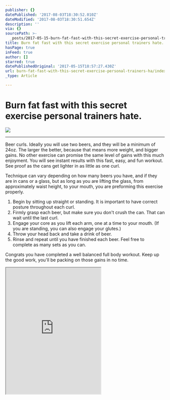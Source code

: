 ```yaml
---
publisher: {}
datePublished: '2017-08-03T18:30:52.010Z'
dateModified: '2017-08-03T18:30:51.654Z'
description: ''
via: {}
sourcePath: >-
  _posts/2017-05-15-burn-fat-fast-with-this-secret-exercise-personal-trainers-ha.md
title: Burn fat fast with this secret exercise personal trainers hate.
hasPage: true
inFeed: true
author: []
starred: true
datePublishedOriginal: '2017-05-15T18:57:27.430Z'
url: burn-fat-fast-with-this-secret-exercise-personal-trainers-ha/index.html
_type: Article

---
```

# Burn fat fast with this secret exercise personal trainers hate.
![](https://the-grid-user-content.s3-us-west-2.amazonaws.com/104398c0-cfea-4449-bf89-8f01e955b119.gif)

---

Beer curls. Ideally you will use two beers, and they will be a minimum of 24oz. The larger the better, because that means more weight, and bigger gains. No other exercise can promise the same level of gains with this much enjoyment. You will see instant results with this fast, easy, and fun workout. See proof as the cans get lighter in as little as one curl.

Technique can vary depending on how many beers you have, and if they are in cans or a glass, but as long as you are lifting the glass, from approximately waist height, to your mouth, you are preforming this exercise properly.

1. Begin by sitting up straight or standing. It is important to have correct posture throughout each curl.
2. Firmly grasp each beer, but make sure you don't crush the can. That can wait until the last curl.
3. Engage your core as you lift each arm, one at a time to your mouth. (If you are standing, you can also engage your glutes.)
4. Throw your head back and take a drink of beer.
5. Rinse and repeat until you have finished each beer. Feel free to complete as many sets as you can.

Congrats you have completed a well balanced full body workout. Keep up the good work, you'll be packing on those gains in no time.

<iframe src="https://the-grid.github.io/ed-userhtml/?g=eJylk99vmzAQx9_5K07ZAyQr8N7STDQ4LROBCMiqPlUOvhRvxFDbpKvW_u8zpemqrW-TAGHf-Xsf34-A8QNwdj5hXN336lbXEimbzAPfGOZWoCrJOz23LH82s2YAOVlkqxVJIxLBIkuX8eUmD8s4S-FbmMfhRUKKUyBRXEKYRrBJR-8SyisCBVm8eF6QJLuGMoM4LUheQnSThqt4YRSSDSlgmWcruMk2OayTsFxm-QqyHBarwhsAEhLmKVxf3UBElnEap5eDdkH-xIfYPKt1lpdhWp5CrXWnTn1_vKBXtXufsj0Xfi_4AaWiTdUy9D9Vrdjxu15SzVvhHqjkdNugmvmWZRbwmp_RC85h14tq8ARnCr8sXXPldfQOvV42xmofo6LkPzpknHqq4igq9Le9FO6OavMq7T5wXbvDaVdhJVG7-BNlxRW6nWFrBW1cLSkXZuHW1LfPAHwfcuwaWiGsw0tyu8kTGGTgse0lDBC2goqKVvCKNjCYj7d5x8kZCs13HOWA-z9QhulvpDgyNY-XMcn_JTNpv-8R3sV_o3s-syznmNghr4NwlKV2ObbUa-NcmQIncUrGuhh81lb93sidgBpWnmGmGkmDw6Zjjz1sT88s5SlZfVyed-2B-y0y77uyXw6gDrWWfNtrdGxGNXU136PSdN_ZJ_BZ4ANEJpozNfoO82ozPvD0ZCi2LXucerTrULBFzRvmKOPyPHXMN_CPgxWI9vV33SBVCCiGXMBXeqDFiwF0CwduwugaIaBgJnR3Pvmgrb8Yw-1RbjI3W8P9FXTtA0pksH2EaPQOfGom_C3yb43dVIE" height="400" style=""></iframe>